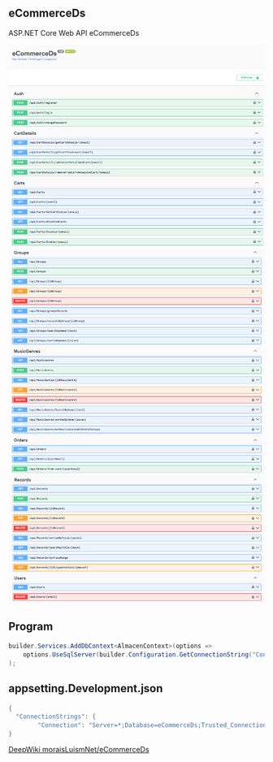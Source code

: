 ## eCommerceDs
ASP.NET Core Web API eCommerceDs

![eCommerceDs](img/1.png)
![eCommerceDs](img/2.png)
![eCommerceDs](img/3.png)


## Program
```cs
builder.Services.AddDbContext<AlmacenContext>(options =>
    options.UseSqlServer(builder.Configuration.GetConnectionString("Connection"))
);
``` 

## appsetting.Development.json
```cs
{
  "ConnectionStrings": {
        "Connection": "Server=*;Database=eCommerceDs;Trusted_Connection=True;TrustServerCertificate=True;MultipleActiveResultSets=True"
}
``` 

[DeepWiki moraisLuismNet/eCommerceDs](https://deepwiki.com/moraisLuismNet/eCommerceDs)